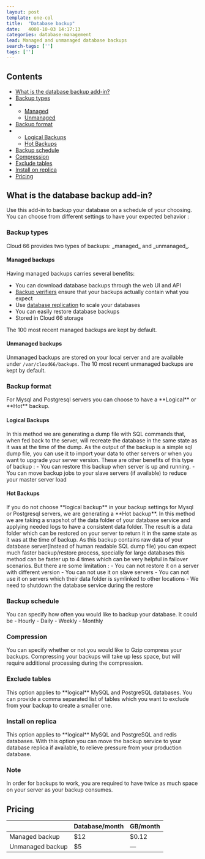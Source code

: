 ```yaml
---
layout: post
template: one-col
title:  "Database backup"
date:   4000-10-03 14:17:13
categories: database-management
lead: Managed and unmanaged database backups
search-tags: ['']
tags: ['']
---
```


<h2>Contents</h2>
<ul class="page-toc">
	<li>
		<a href="#intro">What is the database backup add-in?</a>
	</li>
	<li>
		<a href="#types">Backup types</a>
	</li>
    <li>
        <ul>
        <li><a href="#managed">Managed</a></li>
        <li><a href="#unmanaged">Unmanaged</a></li>
        </ul>
    </li>    
	<li>
		<a href="#formats">Backup format</a>
	</li>
    <li>
        <ul>
        <li><a href="#logical">Logical Backups</a></li>
        <li><a href="#hotbackups">Hot Backups</a></li>
        </ul>
    </li>    
	<li>
		<a href="#schedule">Backup schedule</a>
	</li>
	<li>
		<a href="#compress">Compression</a>
	</li>
	<li>
		<a href="#exclude">Exclude tables</a>
	</li>
	<li>
		<a href="#replica">Install on replica</a>
	</li>
	<li>
		<a href="#pricing">Pricing</a>
	</li>
</ul>

<h2 id="intro">What is the database backup add-in?</h2>
Use this add-in to backup your database on a schedule of your choosing.  You can choose from different settings to have your expected behavior :

<h3 id="types">Backup types</h3>
Cloud 66 provides two types of backups: _managed_ and _unmanaged_.

<h4 id="managed">Managed backups</h4>
Having managed backups carries several benefits:

- You can download database backups through the web UI and API
- [Backup verifiers](/database-management/backup-verification) ensure that your backups actually contain what you expect
- Use [database replication](/database-management/database-replication) to scale your databases
- You can easily restore database backups
- Stored in Cloud 66 storage

The 100 most recent managed backups are kept by default.

<h4 id="unmanaged">Unmanaged backups</h4>

Unmanaged backups are stored on your local server and are available under `/var/cloud66/backups`. The 10 most recent unmanaged backups are kept by default.

<h3 id="formats">Backup format</h3>
For Mysql and Postgresql servers you can choose to have a **Logical** or **Hot** backup.

<h4 id="logical">Logical Backups</h4>
In this method we are generating a dump file with SQL commands that, when fed back to the server, will recreate the database in the same state as it was at the time of the dump.
As the output of the backup is a simple sql dump file, you can use it to import your data to other servers or when you want to upgrade your server version. 
These are other benefits of this type of backup : 
- You can restore this backup when server is up and running.
- You can move backup jobs to your slave servers (if available) to reduce your master server load


<h4 id="hotbackups">Hot Backups</h4>
If you do not choose **logical backup** in your backup settings for Mysql or Postgresql servers, we are generating a **Hot backup**.
In this method we are taking a snapshot of the data folder of your database service and applying needed logs to have a consistent data folder. The result is a data folder which can be restored on your server to return it in the same state as it was at the time of backup. 
As this backup contains raw data of your database server(Instead of human readable SQL dump file) you can expect much faster backup/restore process, specially for large databases this method can be faster up to 4 times which can be very helpful in failover scenarios. But there are some limitation :
- You can not restore it on a server with different version 
- You can not use it on slave servers
- You can not use it on servers which their data folder is symlinked to other locations
- We need to shutdown the database service during the restore 


<h3 id="schedule">Backup schedule</h3>
You can specify how often you would like to backup your database. It could be 
- Hourly 
- Daily 
- Weekly 
- Monthly 

<h3 id="compress">Compression</h3>
You can specify whether or not you would like to Gzip compress your backups. Compressing your backups will take up less space, but will require additional processing during the compression.  

<h3 id="exclude">Exclude tables</h3>
This option applies to **logical** MySQL and PostgreSQL databases.  You can provide a comma separated list of tables which you want to exclude from your backup to create a smaller one.   


<h3 id="replica">Install on replica</h3>
This option applies to **logical** MySQL and PostgreSQL and redis databases. With this option you can move the backup service to your database replica if available, to relieve pressure from your production database. 


<div class="notice notice-danger">
	<h3>Note</h3>
	<p>In order for backups to work, you are required to have twice as much space on your server as your backup consumes.</p>
</div>



<h2 id="pricing">Pricing</h2>

<table class='table table-bordered table-striped table-small'>
    <thead>
        <tr>
            <th align="center"></th>
            <th align="center">Database/month</th>
            <th align="center">GB/month</th>
        </tr>
    </thead>
    <tbody>
        <tr>
            <td>Managed backup</td>
            <td>$12</td>
            <td>$0.12</td>
        </tr>
        <tr>
            <td>Unmanaged backup</td>
            <td>$5</td>
            <td>&mdash;</td>
        </tr>
    </tbody>
</table>
